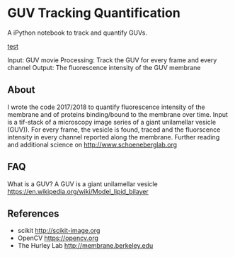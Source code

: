 # GUV Tracking Quantification

A iPython notebook to track and quantify GUVs.

[test](./logo.png)

Input: GUV movie
Processing: Track the GUV for every frame and every channel
Output: The fluorescence intensity of the GUV membrane

## About

I wrote the code 2017/2018 to quantify fluorescence intensity of the membrane and of proteins binding/bound to the membrane over time.
Input is a tif-stack of a microscopy image series of a giant unilamellar vesicle (GUV)).
For every frame, the vesicle is found, traced and the fluorscence intensity in every channel reported along the membrane.
Further reading and additional science on http://www.schoeneberglab.org


## FAQ

What is a GUV?
A GUV is a giant unilamellar vesicle
https://en.wikipedia.org/wiki/Model_lipid_bilayer

## References

- scikit http://scikit-image.org
- OpenCV https://opencv.org
- The Hurley Lab http://membrane.berkeley.edu
